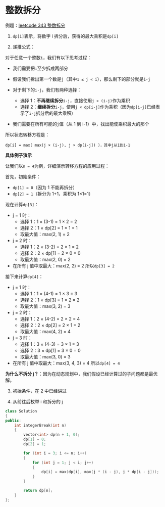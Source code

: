 # 整数拆分

例题：[leetcode 343 整数拆分](https://leetcode.cn/problems/integer-break/description/)

1. `dp[i]`表示，将数字 i 拆分后，获得的最大乘积是`dp[i]`

2. 递推公式：

对于任意一个整数`i`，我们有以下思考过程：

- 我们需要把`i`至少拆成两部分
- 假设我们拆出第一个数是`j`（其中`1 ≤ j < i`），那么剩下的部分就是`i-j`
- 对于剩下的`i-j`，我们有两种选择：

  - 选择 1：**不再继续拆分**`i-j`，直接使用`j × (i-j)`作为乘积
  - 选择 2：**继续拆分**`i-j`，使用`j × dp[i-j]`作为乘积（因为`dp[i-j]`已经表示了`i-j`拆分后的最大乘积）

- 我们需要在所有可能的`j`值（从 1 到 i-1）中，找出能使乘积最大的那个

所以状态转移方程是：

```
dp[i] = max( max(j × (i-j), j × dp[i-j]) )，其中j从1到i-1
```

**具体例子演示**

让我们以`n = 4`为例，详细演示转移方程的应用过程：

首先，初始条件：

- `dp[1] = 0`（因为 1 不能再拆分）
- `dp[2] = 1`（拆分为 1+1，乘积为 1×1=1）

现在计算`dp[3]`：

- j = 1 时：
  - 选择 1：1 × (3-1) = 1 × 2 = 2
  - 选择 2：1 × dp[2] = 1 × 1 = 1
  - 取最大值：max(2, 1) = 2
- j = 2 时：
  - 选择 1：2 × (3-2) = 2 × 1 = 2
  - 选择 2：2 × dp[1] = 2 × 0 = 0
  - 取最大值：max(2, 0) = 2
- 在所有 j 值中取最大：max(2, 2) = 2
  所以`dp[3] = 2`

接下来计算`dp[4]`：

- j = 1 时：
  - 选择 1：1 × (4-1) = 1 × 3 = 3
  - 选择 2：1 × dp[3] = 1 × 2 = 2
  - 取最大值：max(3, 2) = 3
- j = 2 时：
  - 选择 1：2 × (4-2) = 2 × 2 = 4
  - 选择 2：2 × dp[2] = 2 × 1 = 2
  - 取最大值：max(4, 2) = 4
- j = 3 时：
  - 选择 1：3 × (4-3) = 3 × 1 = 3
  - 选择 2：3 × dp[1] = 3 × 0 = 0
  - 取最大值：max(3, 0) = 3
- 在所有 j 值中取最大：max(3, 4, 3) = 4
  所以`dp[4] = 4`

**为什么不拆分 j？**：因为在动态规划中，我们假设已经计算过的子问题都是最优解。

3. 初始条件，在 2 中已经讲过

4. 从前往后枚举 i 和拆分的 j

```cpp
class Solution
{
public:
    int integerBreak(int n)
    {
        vector<int> dp(n + 1, 0);
        dp[1] = 0;
        dp[2] = 1;

        for (int i = 3; i <= n; i++)
        {
            for (int j = 1; j < i; j++)
            {
                dp[i] = max(dp[i], max(j * (i - j), j * dp[i - j]));
            }
        }

        return dp[n];
    }
};
```
